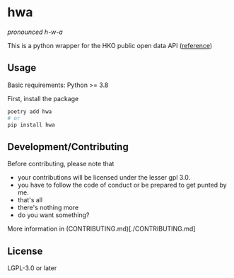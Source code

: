 # hwa
*pronounced h-w-a*

This is a python wrapper for the HKO public open data API
([reference](https://www.hko.gov.hk/en/weatherAPI/doc/files/HKO_Open_Data_API_Documentation.pdf))

## Usage
Basic requirements: Python >= 3.8

First, install the package
```bash
poetry add hwa
# or
pip install hwa
```

## Development/Contributing
Before contributing, please note that
- your contributions will be licensed under the lesser gpl 3.0.
- you have to follow the code of conduct or be prepared to get punted by me.
- that's all
- there's nothing more
- do you want something?

More information in (CONTRIBUTING.md)[./CONTRIBUTING.md]

## License
LGPL-3.0 or later